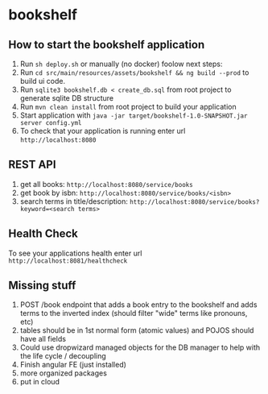 # bookshelf

How to start the bookshelf application
---

1. Run `sh deploy.sh` or manually (no docker) foolow next steps:
1. Run `cd src/main/resources/assets/bookshelf && ng build --prod` to build ui code. 
1. Run `sqlite3 bookshelf.db < create_db.sql` from root project to generate sqlite DB structure
1. Run `mvn clean install` from root project to build your application
1. Start application with `java -jar target/bookshelf-1.0-SNAPSHOT.jar server config.yml`
1. To check that your application is running enter url `http://localhost:8080`

REST API
---
1. get all books: `http://localhost:8080/service/books`
1. get book by isbn: `http://localhost:8080/service/books/<isbn>`
1. search terms in title/description: `http://localhost:8080/service/books?keyword=<search terms>`

Health Check
---

To see your applications health enter url `http://localhost:8081/healthcheck`


Missing stuff
---
1. POST /book endpoint that adds a book entry to the bookshelf and adds terms to the inverted index (should filter "wide" terms like pronouns, etc)
1. tables should be in 1st normal form (atomic values) and POJOS should have all fields
1. Could use dropwizard managed objects for the DB manager to help with the life cycle / decoupling 
1. Finish angular FE (just installed)
1. more organized packages
1. put in cloud